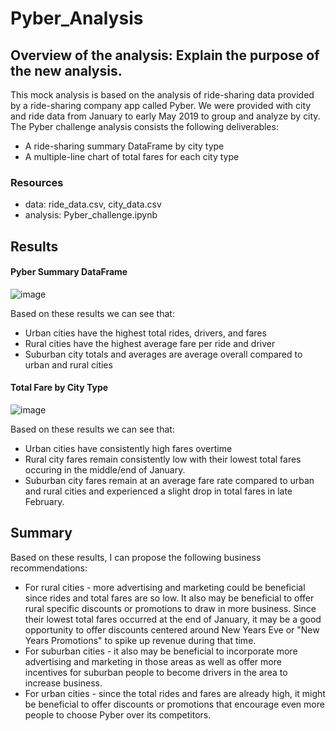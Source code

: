 # Pyber_Analysis

## Overview of the analysis: Explain the purpose of the new analysis.
This mock analysis is based on the analysis of ride-sharing data provided by a ride-sharing company app called Pyber. We were provided with city and ride data from January to early May 2019 to group and analyze by city. The Pyber challenge analysis consists the following deliverables:

- A ride-sharing summary DataFrame by city type
- A multiple-line chart of total fares for each city type

### Resources
- data: ride_data.csv, city_data.csv
- analysis: Pyber_challenge.ipynb


## Results

#### Pyber Summary DataFrame

![image](https://user-images.githubusercontent.com/84201614/125120410-0b1d3580-e0b8-11eb-9ec5-a59b98fb4e22.png)

Based on these results we can see that:
- Urban cities have the highest total rides, drivers, and fares
- Rural cities have the highest average fare per ride and driver
- Suburban city totals and averages are average overall compared to urban and rural cities

#### Total Fare by City Type

![image](https://user-images.githubusercontent.com/84201614/125123683-9698c580-e0bc-11eb-9dd2-44d9e2ad503a.png)

Based on these results we can see that:
- Urban cities have consistently high fares overtime
- Rural city fares remain consistently low with their lowest total fares occuring in the middle/end of January.
- Suburban city fares remain at an average fare rate compared to urban and rural cities and experienced a slight drop in total fares in late February.


## Summary
Based on these results, I can propose the following business recommendations:
- For rural cities - more advertising and marketing could be beneficial since rides and total fares are so low. It also may be beneficial to offer rural specific discounts or promotions to draw in more business. Since their lowest total fares occurred at the end of January, it may be a good opportunity to offer discounts centered around New Years Eve or "New Years Promotions" to spike up revenue during that time.
- For suburban cities - it also may be beneficial to incorporate more advertising and marketing in those areas as well as offer more incentives for suburban people to become drivers in the area to increase business.
- For urban cities - since the total rides and fares are already high, it might be beneficial to offer discounts or promotions that encourage even more people to choose Pyber over its competitors.
